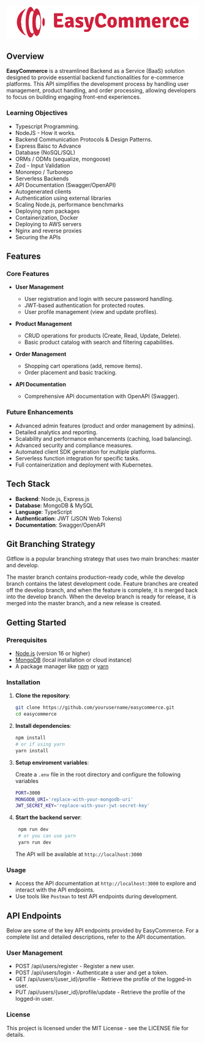 <img src="./assets/easy-commerce-logo.png" alt="easy-commerce-logo" width="600px" >

## Overview

**EasyCommerce** is a streamlined Backend as a Service (BaaS) solution designed to provide essential backend functionalities for e-commerce platforms. This API simplifies the development process by handling user management, product handling, and order processing, allowing developers to focus on building engaging front-end experiences.

### Learning Objectives
- Typescript Programming.
- NodeJS - How it works.
- Backend Communication Protocols & Design Patterns.
- Express Baisc to Advance
- Database (NoSQL/SQL)
- ORMs / ODMs (sequalize, mongoose)
- Zod - Input Validation
- Monorepo / Turborepo
- Serverless Backends
- API Documentation (Swagger/OpenAPI)
- Autogenerated clients
- Authentication using external libraries
- Scaling Node.js, performance benchmarks
- Deploying npm packages
- Containerization, Docker
- Deploying to AWS servers
- Nginx and reverse proxies
- Securing the APIs

## Features

### Core Features

- **User Management**
  - User registration and login with secure password handling.
  - JWT-based authentication for protected routes.
  - User profile management (view and update profiles).

- **Product Management**
  - CRUD operations for products (Create, Read, Update, Delete).
  - Basic product catalog with search and filtering capabilities.

- **Order Management**
  - Shopping cart operations (add, remove items).
  - Order placement and basic tracking.

- **API Documentation**
  - Comprehensive API documentation with OpenAPI (Swagger).

### Future Enhancements

- Advanced admin features (product and order management by admins).
- Detailed analytics and reporting.
- Scalability and performance enhancements (caching, load balancing).
- Advanced security and compliance measures.
- Automated client SDK generation for multiple platforms.
- Serverless function integration for specific tasks.
- Full containerization and deployment with Kubernetes.


## Tech Stack

- **Backend**: Node.js, Express.js
- **Database**: MongoDB & MySQL
- **Language**: TypeScript
- **Authentication**: JWT (JSON Web Tokens)
- **Documentation**: Swagger/OpenAPI

## Git Branching Strategy
Gitflow is a popular branching strategy that uses two main branches: master and develop.

The master branch contains production-ready code, while the develop branch contains the latest development code. Feature branches are created off the develop branch, and when the feature is complete, it is merged back into the develop branch. When the develop branch is ready for release, it is merged into the master branch, and a new release is created.

## Getting Started

### Prerequisites

- [Node.js](https://nodejs.org/) (version 16 or higher)
- [MongoDB](https://www.mongodb.com/) (local installation or cloud instance)
- A package manager like [npm](https://www.npmjs.com/) or [yarn](https://yarnpkg.com/)

### Installation

1. **Clone the repository**:
   ```bash
   git clone https://github.com/yourusername/easycommerce.git
   cd easycommerce
   ```
2. **Install dependencies**:
   ```bash
   npm install
   # or if using yarn
   yarn install
   ```
3. **Setup enviroment variables**:

   Create a `.env` file in the root directory and configure the following variables
   ```bash
   PORT=3000
   MONGODB_URI='replace-with-your-mongodb-uri'
   JWT_SECRET_KEY='replace-with-your-jwt-secret-key'
   ```
4. **Start the backend server**:
   ```bash
    npm run dev
    # or you can use yarn
    yarn run dev
    ```

   The API will be available at `http://localhost:3000`

  ### Usage

  - Access the API documentation at `http://localhost:3000` to explore and interact with the API endpoints.
  - Use tools like `Postman` to test API endpoints during development.

  ## API Endpoints

  Below are some of the key API endpoints provided by EasyCommerce. For a complete list and detailed descriptions, refer to the API documentation.

  ### User Management
  - POST /api/users/register - Register a new user.
  - POST /api/users/login - Authenticate a user and get a token.
  - GET  /api/users/{user_id}/profile - Retrieve the profile of the logged-in user.
  - PUT  /api/users/{user_id}/profile/update - Retrieve the profile of the logged-in user.

  ### License
  This project is licensed under the MIT License - see the LICENSE file for details.
